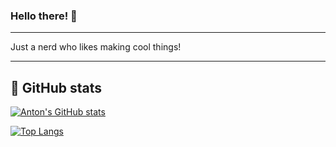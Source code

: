 ### Hello there! 👋
---

Just a nerd who likes making cool things!

---
## 🚀 GitHub stats

[![Anton's GitHub stats](https://github-readme-stats.vercel.app/api?username=antonnguyen&count_private=true&theme=cobalt&show_icons=true)](https://github.com/anuraghazra/github-readme-stats)

[![Top Langs](https://github-readme-stats.vercel.app/api/top-langs/?username=antonnguyen&theme=cobalt&layout=compact)](https://github.com/anuraghazra/github-readme-stats)


<!--
**AntonNguyen/AntonNguyen** is a ✨ _special_ ✨ repository because its `README.md` (this file) appears on your GitHub profile.

Here are some ideas to get you started:

- 🔭 I’m currently working on ...
- 🌱 I’m currently learning ...
- 👯 I’m looking to collaborate on ...
- 🤔 I’m looking for help with ...
- 💬 Ask me about ...
- 📫 How to reach me: ...
- 😄 Pronouns: ...
- ⚡ Fun fact: ...
-->
